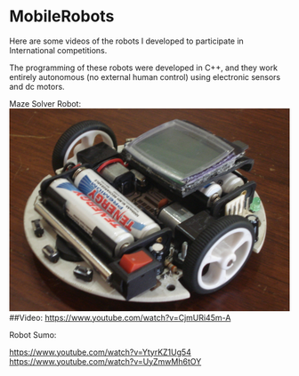 # MobileRobots
Here are some videos of the robots I developed to participate in International competitions. 

The programming of these robots were developed in C++, and they work entirely autonomous (no external human control) using electronic sensors and dc motors. 

Maze Solver Robot: <br>
![enter image description here](https://github.com/jrodriguez19/MobileRobots/blob/master/SAK1.png?raw=true)
##Video:
https://www.youtube.com/watch?v=CjmURi45m-A 

Robot Sumo: <br>

https://www.youtube.com/watch?v=YtyrKZ1Ug54 <br>
https://www.youtube.com/watch?v=UyZmwMh6tOY
